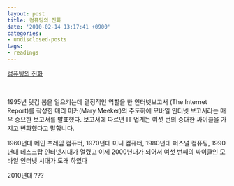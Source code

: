 ```yaml
---
layout: post
title: 컴퓨팅의 진화
date: '2010-02-14 13:17:41 +0900'
categories:
- undisclosed-posts
tags:
- readings
---
```


[컴퓨팅의 진화](http://www.multiwriter.co.kr/691) 
  
 
  
1995년 닷컴 붐을 일으키는데 결정적인 역할을 한 인터넷보고서 (The Internet Report)를 작성한 매리 미커(Mary Meeker)의 주도하에 모바일 인터넷 보고서라는 매우 중요한 보고서를 발표했다. 보고서에 따르면 IT 업계는 여섯 번의 중대한 싸이클을 가지고 변화했다고 말합니다.    
  
1960년대 메인 프레임 컴퓨터,    1970년대 미니 컴퓨터,     1980년대 퍼스널 컴퓨팅,     1990년대 데스크탑 인터넷시대가 열렸고     이제 2000년대가 되어서 여섯 번째의 싸이클인 모바일 인터넷 시대가 도래 하였다    
  


2010년대 ??? 
